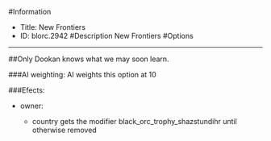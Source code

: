 #Information
 - Title: New Frontiers
 - ID: blorc.2942
#Description
New Frontiers
#Options

___
##Only Dookan knows what we may soon learn.

###AI weighting:
AI weights this option at 10


###Efects:<ul><li>owner:</li><ul><li>country gets the modifier black_orc_trophy_shazstundihr until otherwise removed</li></ul></ul>
